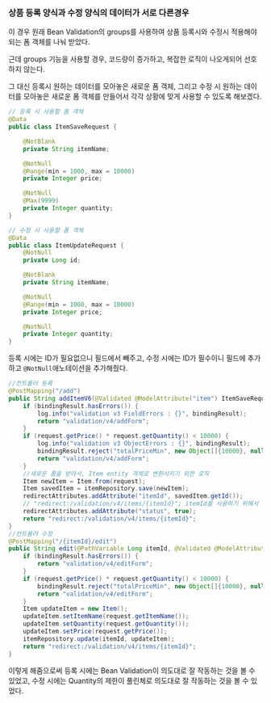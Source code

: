 ### 상품 등록 양식과 수정 양식의 데이터가 서로 다른경우

이 경우 원래 Bean Validation의 groups를 사용하여 상품 등록시와 수정시 적용해야되는 폼 객체를 나눠 받았다.

근데 groups 기능을 사용할 경우, 코드량이 증가하고, 복잡한 로직이 나오게되어 선호하지 않는다.

그 대신 등록시 원하는 데이터를 모아놓은 새로운 폼 객체, 그리고 수정 시 원하는 데이터를 모아놓은 새로운 폼 객체를 만들어서
각각 상황에 맞게 사용할 수 있도록 해보겠다.

```java
// 등록 시 사용할 폼 객체
@Data
public class ItemSaveRequest {

    @NotBlank
    private String itemName;

    @NotNull
    @Range(min = 1000, max = 10000)
    private Integer price;

    @NotNull
    @Max(9999)
    private Integer quantity;
}

// 수정 시 사용할 폼 객체
@Data
public class ItemUpdateRequest {
    @NotNull
    private Long id;

    @NotBlank
    private String itemName;

    @NotNull
    @Range(min = 1000, max = 10000)
    private Integer price;

    @NotNull
    private Integer quantity;
}
```
등록 시에는 ID가 필요없으니 필드에서 빼주고, 수정 시에는 ID가 필수이니 필드에 추가하고 `@NotNull`애노테이션을 추가해줬다.


```java
//컨트롤러 등록
@PostMapping("/add")
public String addItemV6(@Validated @ModelAttribute("item") ItemSaveRequest request, BindingResult bindingResult, RedirectAttributes redirectAttributes) {
    if (bindingResult.hasErrors()) {
        log.info("validation v3 FieldErrors : {}", bindingResult);
        return "validation/v4/addForm";
    }
    if (request.getPrice() * request.getQuantity() < 10000) {
        log.info("validation v3 ObjectErrors : {}", bindingResult);
        bindingResult.reject("totalPriceMin", new Object[]{10000}, null);
        return "validation/v4/addForm";
    }
    //새로운 폼을 받아서, Item entity 객체로 변환시키기 위한 로직
    Item newItem = Item.from(request);
    Item savedItem = itemRepository.save(newItem);
    redirectAttributes.addAttribute("itemId", savedItem.getId());
    // "redirect:/validation/v4/items/{itemId}"; itemId를 사용하기 위해서
    redirectAttributes.addAttribute("status", true);
    return "redirect:/validation/v4/items/{itemId}";
}
//컨트롤러 수정
@PostMapping("/{itemId}/edit")
public String edit(@PathVariable Long itemId, @Validated @ModelAttribute ItemUpdateRequest request, BindingResult bindingResult) {
    if (bindingResult.hasErrors()) {
        return "validation/v4/editForm";
    }
    if (request.getPrice() * request.getQuantity() < 10000) {
        bindingResult.reject("totalPriceMin", new Object[]{10000}, null);
        return "validation/v4/editForm";
    }
    Item updateItem = new Item();
    updateItem.setItemName(request.getItemName());
    updateItem.setQuantity(request.getQuantity());
    updateItem.setPrice(request.getPrice());
    itemRepository.update(itemId, updateItem);
    return "redirect:/validation/v4/items/{itemId}";
}
```

이렇게 해줌으로써 등록 시에는 Bean Validation이 의도대로 잘 작동하는 것을 볼 수 있었고,
수정 시에는 Quantity의 제한이 풀린체로 의도대로 잘 작동하는 것을 볼 수 있었다.

